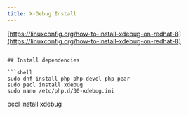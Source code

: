 ```yaml
---
title: X-Debug Install
---
```

<script type="text/javascript">(function(w,s){var e=document.createElement("script");e.type="text/javascript";e.async=true;e.src="https://cdn.pagesense.io/js/webally/f2527eebee974243853bcd47b32631f4.js";var x=document.getElementsByTagName("script")[0];x.parentNode.insertBefore(e,x);})(window,"script");</script>

[https://linuxconfig.org/how-to-install-xdebug-on-redhat-8](https://linuxconfig.org/how-to-install-xdebug-on-redhat-8)
```

## Install dependencies

```shell
sudo dnf install php php-devel php-pear
sudo pecl install xdebug
sudo nano /etc/php.d/30-xdebug.ini
```

pecl install xdebug
